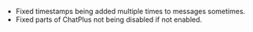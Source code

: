 - Fixed timestamps being added multiple times to messages sometimes.
- Fixed parts of ChatPlus not being disabled if not enabled.